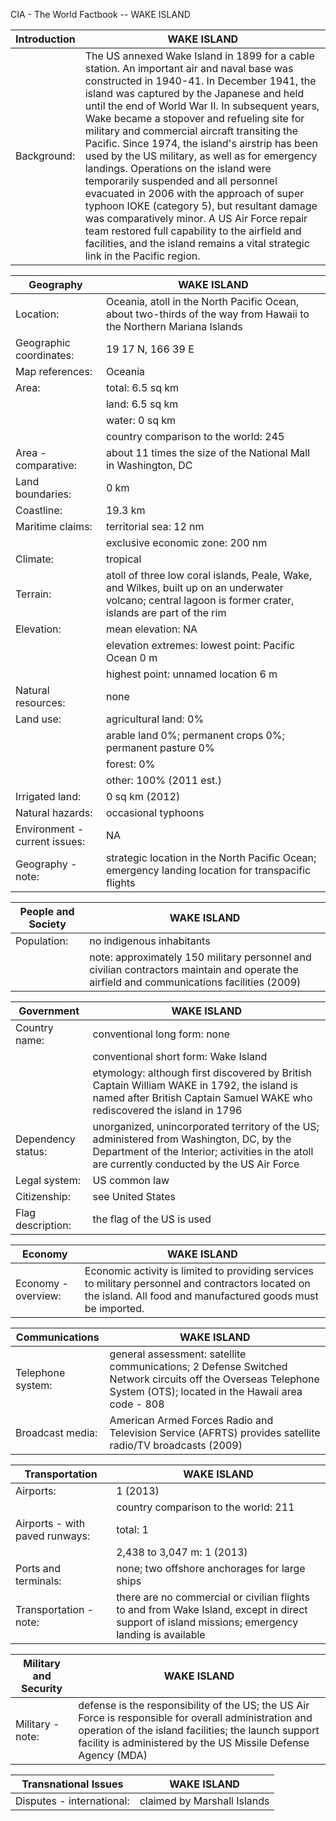 CIA - The World Factbook -- WAKE ISLAND

| Introduction | WAKE ISLAND |
| --- | --- |
| Background: | The US annexed Wake Island in 1899 for a cable station. An important air and naval base was constructed in 1940-41. In December 1941, the island was captured by the Japanese and held until the end of World War II. In subsequent years, Wake became a stopover and refueling site for military and commercial aircraft transiting the Pacific. Since 1974, the island's airstrip has been used by the US military, as well as for emergency landings. Operations on the island were temporarily suspended and all personnel evacuated in 2006 with the approach of super typhoon IOKE (category 5), but resultant damage was comparatively minor. A US Air Force repair team restored full capability to the airfield and facilities, and the island remains a vital strategic link in the Pacific region. |

| Geography | WAKE ISLAND |
| --- | --- |
| Location: | Oceania, atoll in the North Pacific Ocean, about two-thirds of the way from Hawaii to the Northern Mariana Islands |
| Geographic coordinates: | 19 17 N, 166 39 E |
| Map references: | Oceania |
| Area: | total: 6.5 sq km |
| | land: 6.5 sq km |
| | water: 0 sq km |
| | country comparison to the world: 245 |
| Area - comparative: | about 11 times the size of the National Mall in Washington, DC |
| Land boundaries: | 0 km |
| Coastline: | 19.3 km |
| Maritime claims: | territorial sea: 12 nm |
| | exclusive economic zone: 200 nm |
| Climate: | tropical |
| Terrain: | atoll of three low coral islands, Peale, Wake, and Wilkes, built up on an underwater volcano; central lagoon is former crater, islands are part of the rim |
| Elevation: | mean elevation: NA |
| | elevation extremes: lowest point: Pacific Ocean 0 m |
| | highest point: unnamed location 6 m |
| Natural resources: | none |
| Land use: | agricultural land: 0% |
| | arable land 0%; permanent crops 0%; permanent pasture 0% |
| | forest: 0% |
| | other: 100% (2011 est.) |
| Irrigated land: | 0 sq km (2012) |
| Natural hazards: | occasional typhoons |
| Environment - current issues: | NA |
| Geography - note: | strategic location in the North Pacific Ocean; emergency landing location for transpacific flights |

| People and Society | WAKE ISLAND |
| --- | --- |
| Population: | no indigenous inhabitants |
| | note: approximately 150 military personnel and civilian contractors maintain and operate the airfield and communications facilities (2009) |

| Government | WAKE ISLAND |
| --- | --- |
| Country name: | conventional long form: none |
| | conventional short form: Wake Island |
| | etymology: although first discovered by British Captain William WAKE in 1792, the island is named after British Captain Samuel WAKE who rediscovered the island in 1796 |
| Dependency status: | unorganized, unincorporated territory of the US; administered from Washington, DC, by the Department of the Interior; activities in the atoll are currently conducted by the US Air Force |
| Legal system: | US common law |
| Citizenship: | see United States |
| Flag description: | the flag of the US is used |

| Economy | WAKE ISLAND |
| --- | --- |
| Economy - overview: | Economic activity is limited to providing services to military personnel and contractors located on the island. All food and manufactured goods must be imported. |

| Communications | WAKE ISLAND |
| --- | --- |
| Telephone system: | general assessment: satellite communications; 2 Defense Switched Network circuits off the Overseas Telephone System (OTS); located in the Hawaii area code - 808 |
| Broadcast media: | American Armed Forces Radio and Television Service (AFRTS) provides satellite radio/TV broadcasts (2009) |

| Transportation | WAKE ISLAND |
| --- | --- |
| Airports: | 1 (2013) |
| | country comparison to the world: 211 |
| Airports - with paved runways: | total: 1 |
| | 2,438 to 3,047 m: 1 (2013) |
| Ports and terminals: | none; two offshore anchorages for large ships |
| Transportation - note: | there are no commercial or civilian flights to and from Wake Island, except in direct support of island missions; emergency landing is available |

| Military and Security | WAKE ISLAND |
| --- | --- |
| Military - note: | defense is the responsibility of the US; the US Air Force is responsible for overall administration and operation of the island facilities; the launch support facility is administered by the US Missile Defense Agency (MDA) |

| Transnational Issues | WAKE ISLAND |
| --- | --- |
| Disputes - international: | claimed by Marshall Islands |
